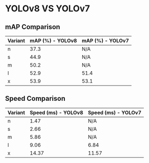 ---
---
# YOLOv8 VS YOLOv7

## mAP Comparison

| Variant | mAP (%) - YOLOv8 | mAP (%) - YOLOv7 |
|---------|--------------------|--------------------|
| n | 37.3 | N/A |
| s | 44.9 | N/A |
| m | 50.2 | N/A |
| l | 52.9 | 51.4 |
| x | 53.9 | 53.1 |

## Speed Comparison

| Variant | Speed (ms) - YOLOv8 | Speed (ms) - YOLOv7 |
|---------|-----------------------|-----------------------|
| n | 1.47 | N/A |
| s | 2.66 | N/A |
| m | 5.86 | N/A |
| l | 9.06 | 6.84 |
| x | 14.37 | 11.57 |
